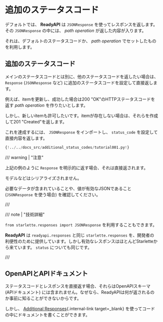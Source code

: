 # 追加のステータスコード

デフォルトでは、 **ReadyAPI** は `JSONResponse` を使ってレスポンスを返します。その `JSONResponse` の中には、 *path operation* が返した内容が入ります。

それは、デフォルトのステータスコードか、 *path operation* でセットしたものを利用します。

## 追加のステータスコード

メインのステータスコードとは別に、他のステータスコードを返したい場合は、`Response` (`JSONResponse` など) に追加のステータスコードを設定して直接返します。

例えば、itemを更新し、成功した場合は200 "OK"のHTTPステータスコードを返す *path operation* を作りたいとします。

しかし、新しいitemも許可したいです。itemが存在しない場合は、それらを作成して201 "Created"を返します。

これを達成するには、 `JSONResponse` をインポートし、 `status_code` を設定して直接内容を返します。

```Python hl_lines="4  25"
{!../../docs_src/additional_status_codes/tutorial001.py!}
```

/// warning | "注意"

上記の例のように `Response` を明示的に返す場合、それは直接返されます。

モデルなどはシリアライズされません。

必要なデータが含まれていることや、値が有効なJSONであること (`JSONResponse` を使う場合) を確認してください。

///

/// note | "技術詳細"

`from starlette.responses import JSONResponse` を利用することもできます。

**ReadyAPI** は `readyapi.responses` と同じ `starlette.responses` を、開発者の利便性のために提供しています。しかし有効なレスポンスはほとんどStarletteから来ています。 `status` についても同じです。

///

## OpenAPIとAPIドキュメント

ステータスコードとレスポンスを直接返す場合、それらはOpenAPIスキーマ (APIドキュメント) には含まれません。なぜなら、ReadyAPIは何が返されるのか事前に知ることができないからです。

しかし、 [Additional Responses](additional-responses.md){.internal-link target=_blank} を使ってコードの中にドキュメントを書くことができます。
